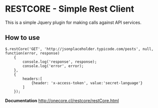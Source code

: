 RESTCORE - Simple Rest Client
===================
This is a simple Jquery plugin for making calls against API services.

How to use
-------

    $.restCore('GET', 'http://jsonplaceholder.typicode.com/posts', null, function(error, response)
		{
			console.log('response', response);
			console.log('error', error);
		},
		{
			headers:[
				{header: 'x-access-token', value:'secret-language'}
			]
		});

**Documentation**
http://onecore.cl/restcore/restCore.html